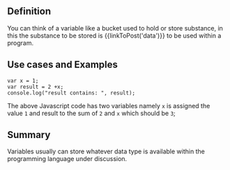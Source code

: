 
## Definition

You can think of a variable like a bucket used to hold or store substance, in this the substance to be stored is {{linkToPost('data')}} to be used within a program.

## Use cases and Examples

```
var x = 1;
var result = 2 +x;
console.log("result contains: ", result);
```
The above Javascript code has two variables namely `x` is assigned the value `1` and result to the sum of `2` and `x` which should be `3`;

## Summary
Variables usually can store whatever data type is available within the programming language under discussion. 

